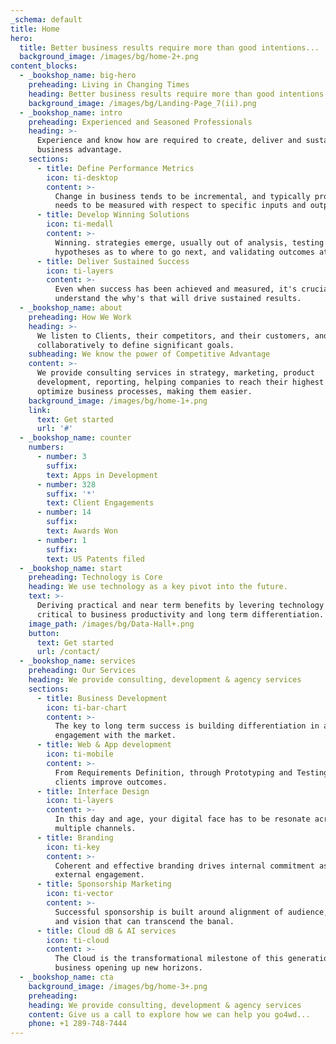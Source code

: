 ```yaml
---
_schema: default
title: Home
hero:
  title: Better business results require more than good intentions...
  background_image: /images/bg/home-2+.png
content_blocks:
  - _bookshop_name: big-hero
    preheading: Living in Changing Times
    heading: Better business results require more than good intentions...
    background_image: /images/bg/Landing-Page_7(ii).png
  - _bookshop_name: intro
    preheading: Experienced and Seasoned Professionals
    heading: >-
      Experience and know how are required to create, deliver and sustain core
      business advantage.
    sections:
      - title: Define Performance Metrics
        icon: ti-desktop
        content: >-
          Change in business tends to be incremental, and typically progress
          needs to be measured with respect to specific inputs and outputs.
      - title: Develop Winning Solutions
        icon: ti-medall
        content: >-
          Winning. strategies emerge, usually out of analysis, testing
          hypotheses as to where to go next, and validating outcomes at scale.
      - title: Deliver Sustained Success
        icon: ti-layers
        content: >-
          Even when success has been achieved and measured, it's crucial to
          understand the why's that will drive sustained results.
  - _bookshop_name: about
    preheading: How We Work
    heading: >-
      We listen to Clients, their competitors, and their customers, and work
      collaboratively to define significant goals.
    subheading: We know the power of Competitive Advantage
    content: >-
      We provide consulting services in strategy, marketing, product
      development, reporting, helping companies to reach their highest level. We
      optimize business processes, making them easier.
    background_image: /images/bg/home-1+.png
    link:
      text: Get started
      url: '#'
  - _bookshop_name: counter
    numbers:
      - number: 3
        suffix:
        text: Apps in Development
      - number: 328
        suffix: '*'
        text: Client Engagements
      - number: 14
        suffix:
        text: Awards Won
      - number: 1
        suffix:
        text: US Patents filed
  - _bookshop_name: start
    preheading: Technology is Core
    heading: We use technology as a key pivot into the future.
    text: >-
      Deriving practical and near term benefits by levering technology is
      critical to business productivity and long term differentiation.
    image_path: /images/bg/Data-Hall+.png
    button:
      text: Get started
      url: /contact/
  - _bookshop_name: services
    preheading: Our Services
    heading: We provide consulting, development & agency services
    sections:
      - title: Business Development
        icon: ti-bar-chart
        content: >-
          The key to long term success is building differentiation in and
          engagement with the market.
      - title: Web & App development
        icon: ti-mobile
        content: >-
          From Requirements Definition, through Prototyping and Testing, we help
          clients improve outcomes.
      - title: Interface Design
        icon: ti-layers
        content: >-
          In this day and age, your digital face has to be resonate across
          multiple channels.
      - title: Branding
        icon: ti-key
        content: >-
          Coherent and effective branding drives internal commitment as well as
          external engagement.
      - title: Sponsorship Marketing
        icon: ti-vector
        content: >-
          Successful sponsorship is built around alignment of audience, values,
          and vision that can transcend the banal.
      - title: Cloud dB & AI services
        icon: ti-cloud
        content: >-
          The Cloud is the transformational milestone of this generation of
          business opening up new horizons.
  - _bookshop_name: cta
    background_image: /images/bg/home-3+.png
    preheading:
    heading: We provide consulting, development & agency services
    content: Give us a call to explore how we can help you go4wd...
    phone: +1 289-748-7444
---
```


